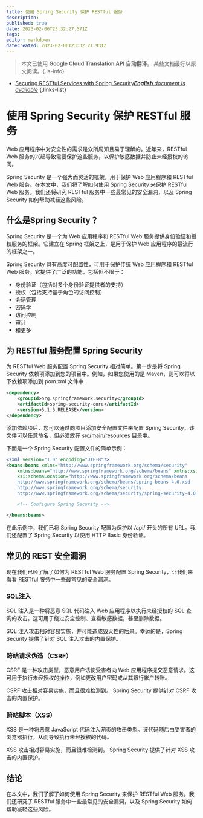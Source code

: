 ```yaml
---
title: 使用 Spring Security 保护 RESTful 服务
description: 
published: true
date: 2023-02-06T23:32:27.571Z
tags: 
editor: markdown
dateCreated: 2023-02-06T23:32:21.931Z
---
```


> 本文已使用 **Google Cloud Translation API 自动翻译**。
某些文档最好以原文阅读。{.is-info}



- [Securing RESTful Services with Spring Security***English** document is available*](/en/Knowledge-base/Spring-Boot/securing-restful-services-with-spring-security)
{.links-list}


# 使用 Spring Security 保护 RESTful 服务

Web 应用程序中对安全性的需求是众所周知且易于理解的。近年来，RESTful Web 服务的兴起导致需要保护这些服务，以保护敏感数据并防止未经授权的访问。

Spring Security 是一个强大而灵活的框架，用于保护 Web 应用程序和 RESTful Web 服务。在本文中，我们将了解如何使用 Spring Security 来保护 RESTful Web 服务。我们还将研究 RESTful 服务中一些最常见的安全漏洞，以及 Spring Security 如何帮助减轻这些风险。

## 什么是Spring Security？

Spring Security 是一个为 Web 应用程序和 RESTful Web 服务提供身份验证和授权服务的框架。它建立在 Spring 框架之上，是用于保护 Web 应用程序的最流行的框架之一。

Spring Security 具有高度可配置性，可用于保护传统 Web 应用程序和 RESTful Web 服务。它提供了广泛的功能，包括但不限于：

- 身份验证（包括对多个身份验证提供者的支持）
- 授权（包括支持基于角色的访问控制）
- 会话管理
- 密码学
- 访问控制
- 审计
- 和更多

## 为 RESTful 服务配置 Spring Security

为 RESTful Web 服务配置 Spring Security 相对简单。第一步是将 Spring Security 依赖项添加到您的项目中。例如，如果您使用的是 Maven，则可以将以下依赖项添加到 pom.xml 文件中：

```xml
<dependency>
    <groupId>org.springframework.security</groupId>
    <artifactId>spring-security-core</artifactId>
    <version>5.1.5.RELEASE</version>
</dependency>
```

添加依赖项后，您可以通过向项目添加安全配置文件来配置 Spring Security。该文件可以任意命名，但必须放在 src/main/resources 目录中。

下面是一个 Spring Security 配置文件的简单示例：

```xml
<?xml version="1.0" encoding="UTF-8"?>
<beans:beans xmlns="http://www.springframework.org/schema/security"
    xmlns:beans="http://www.springframework.org/schema/beans" xmlns:xsi="http://www.w3.org/2001/XMLSchema-instance"
    xsi:schemaLocation="http://www.springframework.org/schema/beans
    http://www.springframework.org/schema/beans/spring-beans-4.0.xsd
    http://www.springframework.org/schema/security
    http://www.springframework.org/schema/security/spring-security-4.0.xsd">

    <!-- Configure Spring Security -->

</beans:beans>
```

在此示例中，我们已将 Spring Security 配置为保护以 /api/ 开头的所有 URL。我们还配置了 Spring Security 以使用 HTTP Basic 身份验证。

## 常见的 REST 安全漏洞

现在我们已经了解了如何为 RESTful Web 服务配置 Spring Security，让我们来看看 RESTful 服务中一些最常见的安全漏洞。

### SQL注入

SQL 注入是一种将恶意 SQL 代码注入 Web 应用程序以执行未经授权的 SQL 查询的攻击。这可用于绕过安全控制、查看敏感数据，甚至删除数据。

SQL 注入攻击相对容易实施，并可能造成毁灭性的后果。幸运的是，Spring Security 提供了针对 SQL 注入攻击的内置保护。

### 跨站请求伪造（CSRF）

CSRF 是一种攻击类型，恶意用户诱使受害者向 Web 应用程序提交恶意请求。这可用于执行未经授权的操作，例如更改用户密码或从其银行帐户转账。

CSRF 攻击相对容易实施，而且很难检测到。 Spring Security 提供针对 CSRF 攻击的内置保护。

### 跨站脚本（XSS）

XSS 是一种将恶意 JavaScript 代码注入网页的攻击类型。该代码随后由受害者的浏览器执行，从而导致执行未经授权的代码。

XSS 攻击相对容易实施，而且很难检测到。 Spring Security 提供了针对 XSS 攻击的内置保护。

## 结论

在本文中，我们了解了如何使用 Spring Security 来保护 RESTful Web 服务。我们还研究了 RESTful 服务中一些最常见的安全漏洞，以及 Spring Security 如何帮助减轻这些风险。